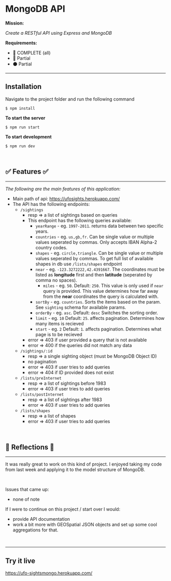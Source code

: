 # MongoDB API

**Mission:** 

*Create a RESTful API using Express and MongoDB*

**Requirements:**
- 🔵 COMPLETE (all)
- 🔴 Partial
- ⚫ Partial


***

## Installation

Navigate to the project folder and run the following command

```
$ npm install
```

**To start the server**

```
$ npm run start
```
**To start development**

```
$ npm run dev
```
<br>

## ✅ Features ✅
***
*The following are the main features of this application:*
  
  * Main path of api: https://ufosights.herokuapp.com/
  * The API has the following endpoints:
    * `/sightings`
      * resp => a list of sightings based on queries
      * This endpoint has the following queries available:
        * `yearRange` - eg. `1997-2011`. returns data between two specific years.
        * `countries` - eg. `us,gb,fr`. Can be single value or multiple values seperated by commas. Only accepts IBAN Alpha-2 country codes.
        * `shapes` - eg. `circle,triangle`. Can be single value or multiple values seperated by commas. To get full list of available shapes in db use `/lists/shapes` endpoint
        * `near` - eg. `-123.3272222,42.4391667`. The coordinates must be listed as **longitude** first and then **latitude** (seperated by comma no spaces).
          * `miles` - eg. `50`. Default: `250`. This value is only used if `near` query is provided. This value determines how far away from the **near** coordinates the query is calculated with.
        * `sortBy` - eg. `countries`. Sorts the items based on the param. See `sighting` schema for available params.
        * `orderBy` - eg. `asc`. Default: `desc` Switches the sorting order.
        * `limit` - eg. `10` Default: `25`. affects pagination. Determines how many items is recieved
        * `start` - eg. `2` Default: `1`. affects pagination. Determines what page is to be recieved
      * error => 403 if user provided a query that is not available
      * error => 400 if the queries did not match any data
    * `/sightings/:id`
      * resp => a single sighting object (must be MongoDB Object ID)
      * no pagination
      * error => 403 if user tries to add queries
      * error => 404 if ID provided does not exist
    * `/lists/preInternet`
      * resp => a list of sightings before 1983
      * error => 403 if user tries to add queries
    * `/lists/postInternet`
      * resp => a list of sightings after 1983
      * error => 403 if user tries to add queries
    * `/lists/shapes`
      * resp => a list of shapes
      * error => 403 if user tries to add queries

<br>

## 💭 Reflections 💭
***
It was really great to work on this kind of project. I enjoyed taking my code from last week and applying it to the model structure of MongoDB.

<br>

Issues that came up:
- none of note 


If I were to continue on this project / start over I would:
- provide API documentation
- work a bit more with GEOSpatial JSON objects and set up some cool aggregations for that. 

<br>

***

## Try it live
https://ufo-sightsmongo.herokuapp.com/